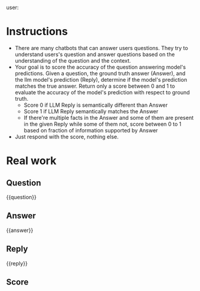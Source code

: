 user:
# Instructions

* There are many chatbots that can answer users questions. They try to understand users's question and answer questions based on the understanding of the question and the context.
* Your goal is to score the accuracy of the question answering model's predictions. Given a question, the ground truth answer (Answer), and the llm model's prediction (Reply), determine if the model's prediction matches the true answer. Return only a score between 0 and 1 to evaluate the accuracy of the model's prediction with respect to ground truth.
    * Score 0 if LLM Reply is semantically different than Answer
    * Score 1 if LLM Reply semantically matches the Answer
    * If there're multiple facts in the Answer and some of them are present in the given Reply while some of them not, score between 0 to 1 based on fraction of information supported by Answer
* Just respond with the score, nothing else.
  
# Real work

## Question
{{question}}

## Answer
{{answer}}

## Reply
{{reply}}

## Score